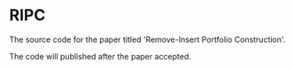 # RIPC
The source code for the paper titled 'Remove-Insert Portfolio Construction'.

The code will published after the paper accepted.
